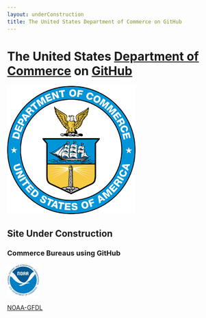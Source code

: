 ```yaml
---
layout: underConstruction
title: The United States Department of Commerce on GitHub
---
```


The United States [Department of Commerce](http://commerce.gov) on [GitHub](http://github.com/CommerceGov)
============================================================================================

[![Department of Commerce Logo](images/DOC_logo.png)](http://commerce.gov)

Site Under Construction
------------------

### Commerce Bureaus using GitHub ###

[![NOAA Logo](images/NOAA_logo.png)](/gfdl.html)

[NOAA-GFDL](/gfdl.html)
